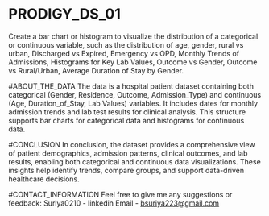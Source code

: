 # PRODIGY_DS_01
Create a bar chart or histogram to visualize the distribution of a categorical or continuous variable, such as the distribution of age, gender, rural vs urban, Discharged vs Expired, Emergency vs OPD, Monthly Trends of Admissions, Histograms for Key Lab Values, Outcome vs Gender, Outcome vs Rural/Urban, Average Duration of Stay by Gender.

#ABOUT_THE_DATA
The data is a hospital patient dataset containing both categorical (Gender, Residence, Outcome, Admission\_Type) and continuous (Age, Duration\_of\_Stay, Lab Values) variables.
It includes dates for monthly admission trends and lab test results for clinical analysis.
This structure supports bar charts for categorical data and histograms for continuous data.

#CONCLUSION
In conclusion, the dataset provides a comprehensive view of patient demographics, admission patterns, clinical outcomes, and lab results, enabling both categorical and continuous data visualizations.
These insights help identify trends, compare groups, and support data-driven healthcare decisions.

#CONTACT_INFORMATION
Feel free to give me any suggestions or feedback:  Suriya0210 - linkedin Email - bsuriya223@gmail.com
